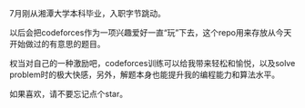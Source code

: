 7月刚从湘潭大学本科毕业，入职字节跳动。

以后会把codeforces作为一项兴趣爱好一直“玩”下去，这个repo用来存放从今天开始做过的有意思的题目。

权当对自己的一种激励吧，codeforces训练可以给我带来轻松和愉悦，以及solve problem时的极大快感，另外，解题本身也能提升我的编程能力和算法水平。

如果喜欢，请不要忘记点个star。
